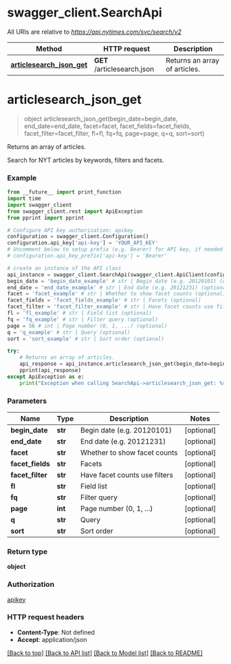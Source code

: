 # swagger_client.SearchApi

All URIs are relative to *https://api.nytimes.com/svc/search/v2*

Method | HTTP request | Description
------------- | ------------- | -------------
[**articlesearch_json_get**](SearchApi.md#articlesearch_json_get) | **GET** /articlesearch.json | Returns an array of articles.


# **articlesearch_json_get**
> object articlesearch_json_get(begin_date=begin_date, end_date=end_date, facet=facet, facet_fields=facet_fields, facet_filter=facet_filter, fl=fl, fq=fq, page=page, q=q, sort=sort)

Returns an array of articles.

Search for NYT articles by keywords, filters and facets.

### Example
```python
from __future__ import print_function
import time
import swagger_client
from swagger_client.rest import ApiException
from pprint import pprint

# Configure API key authorization: apikey
configuration = swagger_client.Configuration()
configuration.api_key['api-key'] = 'YOUR_API_KEY'
# Uncomment below to setup prefix (e.g. Bearer) for API key, if needed
# configuration.api_key_prefix['api-key'] = 'Bearer'

# create an instance of the API class
api_instance = swagger_client.SearchApi(swagger_client.ApiClient(configuration))
begin_date = 'begin_date_example' # str | Begin date (e.g. 20120101) (optional)
end_date = 'end_date_example' # str | End date (e.g. 20121231) (optional)
facet = 'facet_example' # str | Whether to show facet counts (optional)
facet_fields = 'facet_fields_example' # str | Facets (optional)
facet_filter = 'facet_filter_example' # str | Have facet counts use filters (optional)
fl = 'fl_example' # str | Field list (optional)
fq = 'fq_example' # str | Filter query (optional)
page = 56 # int | Page number (0, 1, ...) (optional)
q = 'q_example' # str | Query (optional)
sort = 'sort_example' # str | Sort order (optional)

try:
    # Returns an array of articles.
    api_response = api_instance.articlesearch_json_get(begin_date=begin_date, end_date=end_date, facet=facet, facet_fields=facet_fields, facet_filter=facet_filter, fl=fl, fq=fq, page=page, q=q, sort=sort)
    pprint(api_response)
except ApiException as e:
    print("Exception when calling SearchApi->articlesearch_json_get: %s\n" % e)
```

### Parameters

Name | Type | Description  | Notes
------------- | ------------- | ------------- | -------------
 **begin_date** | **str**| Begin date (e.g. 20120101) | [optional] 
 **end_date** | **str**| End date (e.g. 20121231) | [optional] 
 **facet** | **str**| Whether to show facet counts | [optional] 
 **facet_fields** | **str**| Facets | [optional] 
 **facet_filter** | **str**| Have facet counts use filters | [optional] 
 **fl** | **str**| Field list | [optional] 
 **fq** | **str**| Filter query | [optional] 
 **page** | **int**| Page number (0, 1, ...) | [optional] 
 **q** | **str**| Query | [optional] 
 **sort** | **str**| Sort order | [optional] 

### Return type

**object**

### Authorization

[apikey](../README.md#apikey)

### HTTP request headers

 - **Content-Type**: Not defined
 - **Accept**: application/json

[[Back to top]](#) [[Back to API list]](../README.md#documentation-for-api-endpoints) [[Back to Model list]](../README.md#documentation-for-models) [[Back to README]](../README.md)

